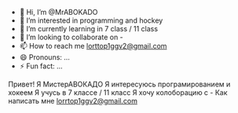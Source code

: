 - 👋 Hi, I’m @MrABOKADO
- 👀 I’m interested in programming and hockey
- 🌱 I’m currently learning in 7 class / 11 class
- 💞️ I’m looking to collaborate on -
- 📫 How to reach me lorttop1ggv2@gmail.com
- 😄 Pronouns: ...
- ⚡ Fun fact: ...

Привет! Я МистерАВОКАДО
Я интересуюсь програмированием и хокеем
Я учусь в 7 классе / 11 класс
Я хочу колоборацию с -
Как написать мне lorrtop1ggv2@gmail.com
